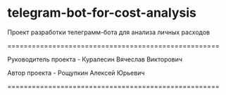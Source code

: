 # telegram-bot-for-cost-analysis

Проект разработки телеграмм-бота для анализа личных расходов

====================================================

Руководитель проекта - Куралесин Вячеслав Викторович

Автор проекта - Рощупкин Алексей Юрьевич

====================================================


